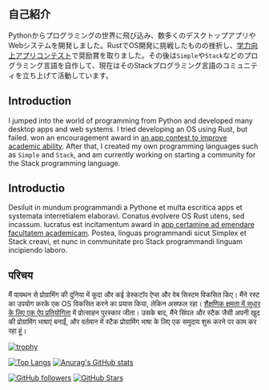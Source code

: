 ## 自己紹介
Pythonからプログラミングの世界に飛び込み、数多くのデスクトップアプリやWebシステムを開発しました。RustでOS開発に挑戦したものの挫折し、[学力向上アプリコンテスト](https://www.gakuryokuup.com/第4回受賞作品#h.ds4kdposi7d5)で奨励賞を取りました。その後は`Simple`や`Stack`などのプログラミング言語を自作して、現在はそのStackプログラミング言語のコミュニティを立ち上げて活動しています。

## Introduction
I jumped into the world of programming from Python and developed many desktop apps and web systems. I tried developing an OS using Rust, but failed.
won an encouragement award in [an app contest to improve academic ability](https://www-gakuryokuup-com.translate.goog/%E7%AC%AC4%E5%9B%9E%E5%8F%97%E8%B3%9E%E4%BD%9C%E5%93%81?_x_tr_sl=auto&_x_tr_tl=ja&_x_tr_hl=ja#h.ds4kdposi7d5). 
After that, I created my own programming languages such as `Simple` and `Stack`, and am currently working on starting a community for the Stack programming language.

## Introductio

Desiluit in mundum programmandi a Pythone et multa escritica apps et systemata interretialem elaboravi. Conatus evolvere OS Rust utens, sed incassum. lucratus est incitamentum award in [app certamine ad emendare facultatem academicam](https://www-gakuryokuup-com.translate.goog/%E7%AC%AC4%E5%9B%9E%E5%8F%97%E8%B3%9E%E4%BD%9C%E5%93%81?_x_tr_sl=auto&_x_tr_tl=ja&_x_tr_hl=ja#h.ds4kdposi7d5). Postea, linguas programmandi sicut Simplex et Stack creavi, et nunc in communitate pro Stack programmandi linguam incipiendo laboro.

## परिचय

मैं पायथन से प्रोग्रामिंग की दुनिया में कूदा और कई डेस्कटॉप ऐप्स और वेब सिस्टम विकसित किए। मैंने रस्ट का उपयोग करके एक OS विकसित करने का प्रयास किया, लेकिन असफल रहा। [शैक्षणिक क्षमता में सुधार के लिए एक ऐप प्रतियोगिता](https://www-gakuryokuup-com.translate.goog/%E7%AC%AC4%E5%9B%9E%E5%8F%97%E8%B3%9E%E4%BD%9C%E5%93%81?_x_tr_sl=auto&_x_tr_tl=ja&_x_tr_hl=ja#h.ds4kdposi7d5) में प्रोत्साहन पुरस्कार जीता। उसके बाद, मैंने सिंपल और स्टैक जैसी अपनी खुद की प्रोग्रामिंग भाषाएं बनाईं, और वर्तमान में स्टैक प्रोग्रामिंग भाषा के लिए एक समुदाय शुरू करने पर काम कर रहा हूं।

[![trophy](https://github-profile-trophy.vercel.app/?username=KajizukaTaichi)](https://github.com/ryo-ma/github-profile-trophy)

[![Top Langs](https://github-readme-stats.vercel.app/api/top-langs/?username=KajizukaTaichi)](https://github.com/anuraghazra/github-readme-stats)
[![Anurag's GitHub stats](https://github-readme-stats.vercel.app/api?username=KajizukaTaichi&show_icons=true&bg_color=30,e96443,904e95&title_color=fff&text_color=fff)](https://github.com/KajizukaTaichi)

[![GitHub followers](https://img.shields.io/github/followers/KajizukaTaichi?style=social)](https://github.com/KajizukaTaichi?tab=followers)
[![GitHub Stars](https://img.shields.io/github/stars/KajizukaTaichi?style=social)](https://github.com/KajizukaTaichi?tab=stars)
